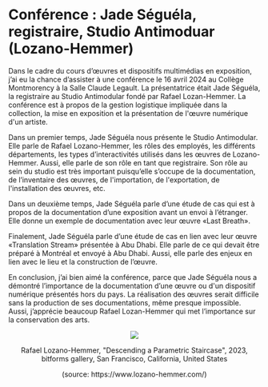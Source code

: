 # Conférence : Jade Séguéla, registraire, Studio Antimoduar (Lozano-Hemmer)
Dans le cadre du cours d’œuvres et dispositifs multimédias en exposition, j’ai eu la chance d’assister à une conférence le 16 avril 2024 au Collège Montmorency à la Salle Claude Legault. La présentatrice était Jade Séguéla, la registraire au Studio Antimodular fondé par Rafael Lozan-Hemmer. La conférence est à propos de la gestion logistique impliquée dans la collection, la mise en exposition et la présentation de l'œuvre numérique d'un artiste.


Dans un premier temps, Jade Séguéla nous présente le Studio Antimodular. Elle parle de Rafael Lozano-Hemmer, les rôles des employés, les différents départements, les types d’interactivités utilisés dans les œuvres de Lozano-Hemmer. Aussi, elle parle de son rôle en tant que registraire. Son rôle au sein du studio est très important puisqu’elle s’occupe de la documentation, de l’inventaire des œuvres, de l'importation, de l'exportation, de l'installation des œuvres, etc.

Dans un deuxième temps, Jade Séguéla parle d’une étude de cas qui est à propos de la documentation d’une exposition avant un envoi à l’étranger. Elle donne un exemple de documentation avec leur œuvre «Last Breath».
 
Finalement, Jade Séguéla parle d’une étude de cas en lien avec leur œuvre «Translation Stream» présentée à Abu Dhabi. Elle parle de ce qui devait être préparé à Montréal et envoyé à Abu Dhabi. Aussi, elle parle des enjeux en lien avec le lieu et la construction de l’œuvre.


En conclusion, j’ai bien aimé la conférence, parce que Jade Séguéla nous a démontré l’importance de la documentation d’une œuvre ou d'un dispositif numérique présentés hors du pays. La réalisation des œuvres serait difficile sans la production de ses documentations, même presque impossible. Aussi, j’apprécie beaucoup Rafael Lozan-Hemmer qui met l’importance sur la conservation des arts.
<p align="center">
<img src= "media/oeuvre_descending_a_parametric_staircase_san_francisco_2023.jpg"/>
</p>
<p align="center">
 Rafael Lozano-Hemmer, "Descending a Parametric Staircase", 2023, bitforms gallery, San Francisco, California, United States
</p>
<p align="center">
 (source: https://www.lozano-hemmer.com/)
</p>
